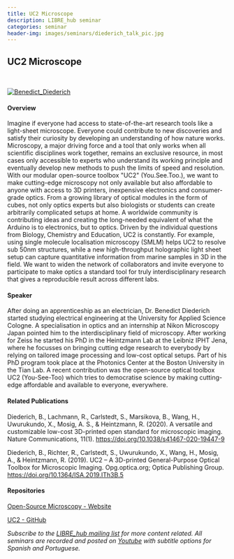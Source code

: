 ```yaml
---
title: UC2 Microscope
description: LIBRE_hub seminar
categories: seminar
header-img: images/seminars/diederich_talk_pic.jpg
---
```


## UC2 Microscope

<br>

[![Benedict_Diederich](http://img.youtube.com/vi/ivhmaaL3dRM/0.jpg)](https://youtu.be/ivhmaaL3dRM)

#### Overview
Imagine if everyone had access to state-of-the-art research tools like a light-sheet microscope. Everyone could contribute to new discoveries and satisfy their curiosity by developing an understanding of how nature works. Microscopy, a major driving force and a tool that only works when all scientific disciplines work together, remains an exclusive resource, in most cases only accessible to experts who understand its working principle and eventually develop new methods to push the limits of speed and resolution. With our modular open-source toolbox "UC2" (You.See.Too.), we want to make cutting-edge microscopy not only available but also affordable to anyone with access to 3D printers, inexpensive electronics and consumer-grade optics. From a growing library of optical modules in the form of cubes, not only optics experts but also biologists or students can create arbitrarily complicated setups at home. A worldwide community is contributing ideas and creating the long-needed equivalent of what the Arduino is to electronics, but to optics. Driven by the individual questions from Biology, Chemistry and Education, UC2 is constantly. For example, using single molecule localisation microscopy (SMLM) helps UC2 to resolve sub 50nm structures, while a new high-throughput holographic light sheet setup can capture quantitative information from marine samples in 3D in the field. We want to widen the network of collaborators and invite everyone to participate to make optics a standard tool for truly interdisciplinary research that gives a reproducible result across different labs.

#### Speaker
After doing an apprenticeship as an electrician, Dr. Benedict Diederich started studying electrical engineering at the University for Applied Science Cologne. A specialisation in optics and an internship at Nikon Microscopy Japan pointed him to the interdisciplinary field of microscopy. After working for Zeiss he started his PhD in the Heintzmann Lab at the Leibniz IPHT Jena, where he focusses on bringing cutting edge research to everybody by relying on tailored image processing and low-cost optical setups. Part of his PhD program took place at the Photonics Center at the Boston University in the Tian Lab. A recent contribution was the open-source optical toolbox UC2 (You-See-Too) which tries to democratise science by making cutting-edge affordable and available to everyone, everywhere.

#### Related Publications
Diederich, B., Lachmann, R., Carlstedt, S., Marsikova, B., Wang, H., Uwurukundo, X., Mosig, A. S., & Heintzmann, R. (2020). A versatile and customizable low-cost 3D-printed open standard for microscopic imaging. Nature Communications, 11(1). https://doi.org/10.1038/s41467-020-19447-9

‌Diederich, B., Richter, R., Carlstedt, S., Uwurukundo, X., Wang, H., Mosig, A., & Heintzmann, R. (2019). UC2 – A 3D-printed General-Purpose Optical Toolbox for Microscopic Imaging. Opg.optica.org; Optica Publishing Group. https://doi.org/10.1364/ISA.2019.ITh3B.5
‌
#### Repositories
[Open-Source Microscopy - Website](https://beniroquai.github.io/)

[UC2 - GitHub](https://github.com/openUC2/UC2-GIT)
<br>

*Subscribe to the [LIBRE_hub mailing list](https://mailchi.mp/2efa11be3d6b/libre_hub) for more content related. All seminars are recorded and posted on [Youtube](https://www.youtube.com/channel/UCKaffupDA8KKrDE0rd668Xw) with subtitle options for Spanish and Portuguese.*
